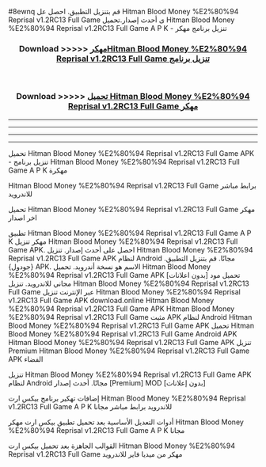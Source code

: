 #8ewnq قم بتنزيل التطبيق. احصل عل Hitman Blood Money %E2%80%94 Reprisal v1.2RC13 Full Game  ى أحدث إصدار.تحميل Hitman Blood Money %E2%80%94 Reprisal v1.2RC13 Full Game  A P K - تنزيل برنامج مهكر



<div align="center">
<h3>Download >>>>> <a href="https://ar-sites.web.app/?ar= Hitman Blood Money %E2%80%94 Reprisal v1.2RC13 Full Game ">مهكرHitman Blood Money %E2%80%94 Reprisal v1.2RC13 Full Game  تنزيل برنامج</a></h3><br>

<h3>Download >>>>> <a href="https://ar-sites.web.app/?ar= Hitman Blood Money %E2%80%94 Reprisal v1.2RC13 Full Game ">تحميل Hitman Blood Money %E2%80%94 Reprisal v1.2RC13 Full Game  مهكر</a></h3>
</div>


----------------------------------------------------------

----------------------------------------------------------

----------------------------------------------------------

----------------------------------------------------------


تحميل Hitman Blood Money %E2%80%94 Reprisal v1.2RC13 Full Game  APK - تنزيل برنامج Hitman Blood Money %E2%80%94 Reprisal v1.2RC13 Full Game  A P K مهكرة

Hitman Blood Money %E2%80%94 Reprisal v1.2RC13 Full Game  برابط مباشر للاندرويد

تحميل Hitman Blood Money %E2%80%94 Reprisal v1.2RC13 Full Game  مهكر اخر اصدار

تطبيق Hitman Blood Money %E2%80%94 Reprisal v1.2RC13 Full Game  A P K مهكر
تنزيل Hitman Blood Money %E2%80%94 Reprisal v1.2RC13 Full Game  APK. احصل على أحدث إصدار.
تنزيل Hitman Blood Money %E2%80%94 Reprisal v1.2RC13 Full Game  APK لنظام Android مجانًا.
قم بتنزيل التطبيق. {جودول} APK. الاسم هو نسخة أندرويد.
تحميل Hitman Blood Money %E2%80%94 Reprisal v1.2RC13 Full Game  APK [بدون اعلانات]
تحميل مود مجاني للاندرويد.
تنزيل Hitman Blood Money %E2%80%94 Reprisal v1.2RC13 Full Game  عبر الإنترنت
تنزيل Hitman Blood Money %E2%80%94 Reprisal v1.2RC13 Full Game  APK
download.online Hitman Blood Money %E2%80%94 Reprisal v1.2RC13 Full Game  APK
Hitman Blood Money %E2%80%94 Reprisal v1.2RC13 Full Game  مثبت APK لنظام Android
Hitman Blood Money %E2%80%94 Reprisal v1.2RC13 Full Game  APK
تحميل Hitman Blood Money %E2%80%94 Reprisal v1.2RC13 Full Game  Android APK
Hitman Blood Money %E2%80%94 Reprisal v1.2RC13 Full Game  APK تنزيل Premium
Hitman Blood Money %E2%80%94 Reprisal v1.2RC13 Full Game  APK الفضاء

تنزيل Hitman Blood Money %E2%80%94 Reprisal v1.2RC13 Full Game  APK لنظام Android مجانًا. أحدث إصدار [Premium] MOD [بدون إعلانات]

إضافات تهكير برنامج بيكس ارت Hitman Blood Money %E2%80%94 Reprisal v1.2RC13 Full Game  A P K للاندرويد برابط مباشر مجانا

أدوات التعديل الأساسية بعد تحميل تطبيق بيكس ارت مهكر Hitman Blood Money %E2%80%94 Reprisal v1.2RC13 Full Game  A P K مجانا

القوالب الجاهزة بعد تحميل بيكس ارت Hitman Blood Money %E2%80%94 Reprisal v1.2RC13 Full Game  مهكر من ميديا فاير للاندرويد



